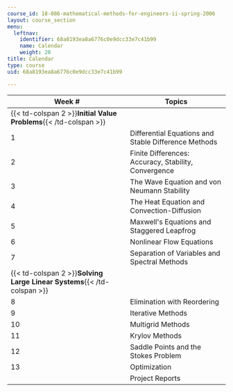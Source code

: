 ```yaml
---
course_id: 18-086-mathematical-methods-for-engineers-ii-spring-2006
layout: course_section
menu:
  leftnav:
    identifier: 68a8193ea8a6776c0e9dcc33e7c41b99
    name: Calendar
    weight: 20
title: Calendar
type: course
uid: 68a8193ea8a6776c0e9dcc33e7c41b99

---
```


| Week # | Topics |
| --- | --- |
| {{< td-colspan 2 >}}**Initial Value Problems**{{< /td-colspan >}} ||
| 1 | Differential Equations and Stable Difference Methods |
| 2 | Finite Differences: Accuracy, Stability, Convergence |
| 3 | The Wave Equation and von Neumann Stability |
| 4 | The Heat Equation and Convection-Diffusion |
| 5 | Maxwell's Equations and Staggered Leapfrog |
| 6 | Nonlinear Flow Equations |
| 7 | Separation of Variables and Spectral Methods |
| {{< td-colspan 2 >}}**Solving Large Linear Systems**{{< /td-colspan >}} ||
| 8 | Elimination with Reordering |
| 9 | Iterative Methods |
| 10 | Multigrid Methods |
| 11 | Krylov Methods |
| 12 | Saddle Points and the Stokes Problem |
| 13 | Optimization |
|  | Project Reports